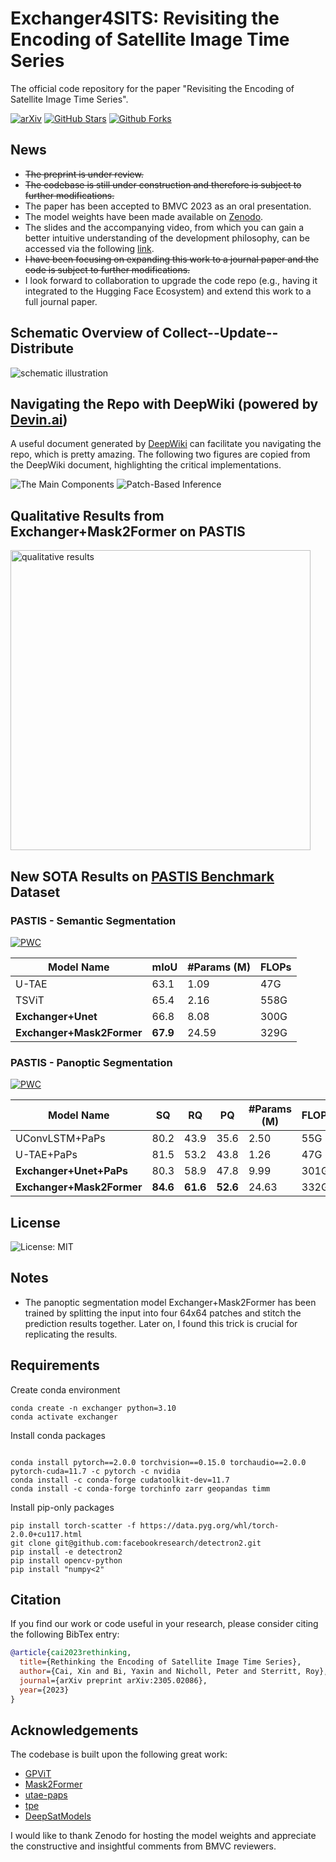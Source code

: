 # Exchanger4SITS: Revisiting the Encoding of Satellite Image Time Series
The official code repository for the paper "Revisiting the Encoding of Satellite Image Time Series".

[![arXiv](https://img.shields.io/badge/arXiv-Paper-<COLOR>.svg)](https://arxiv.org/abs/2305.02086)
[![GitHub Stars](https://img.shields.io/github/stars/TotalVariation/Exchanger4SITS?style=social)](https://github.com/TotalVariation/Exchanger4SITS)
[![Github Forks](https://img.shields.io/github/forks/TotalVariation/Exchanger4SITS?style=social)](https://github.com/TotalVariation/Exchanger4SITS)

## News 
- ~~The preprint is under review.~~
- ~~The codebase is still under construction and therefore is subject to further modifications.~~
- The paper has been accepted to BMVC 2023 as an oral presentation.
- The model weights have been made available on [Zenodo](https://zenodo.org/record/8406435).
- The slides and the accompanying video, from which you can gain a better intuitive understanding of the development philosophy, can be accessed via the following [link](https://totalvariation.github.io/publications/).
- ~~I have been focusing on expanding this work to a journal paper and the code is subject to further modifications.~~
- I look forward to collaboration to upgrade the code repo (e.g., having it integrated to the Hugging Face Ecosystem) and extend this work to a full journal paper.


## Schematic Overview of **Collect--Update--Distribute**

![schematic illustration](./figs/diagram.png)

## Navigating the Repo with DeepWiki (powered by [Devin.ai](https://devin.ai/))

A useful document generated by [DeepWiki](https://deepwiki.com/TotalVariation/Exchanger4SITS) can facilitate you navigating the repo, which is pretty amazing. The following two figures are copied from the DeepWiki document, highlighting the critical implementations.

![The Main Components](./figs/deepwiki_system.png)
![Patch-Based Inference](./figs/deepwiki_patch_inference.png)

## Qualitative Results from Exchanger+Mask2Former on PASTIS

<img src="./figs/pastis_preds.gif" alt="qualitative results" style="width:480px;height:480px;">

## New SOTA Results on [PASTIS Benchmark](https://github.com/VSainteuf/pastis-benchmark) Dataset
### PASTIS - Semantic Segmentation

[![PWC](https://img.shields.io/endpoint.svg?url=https://paperswithcode.com/badge/rethinking-the-encoding-of-satellite-image/semantic-segmentation-on-pastis)](https://paperswithcode.com/sota/semantic-segmentation-on-pastis?p=rethinking-the-encoding-of-satellite-image)

| Model Name         | mIoU | #Params (M) | FLOPs |
| ------------------ |----- |------------ | ------|
| U-TAE | 63.1 | 1.09 | 47G |
| TSViT | 65.4 | 2.16 | 558G |
| **Exchanger+Unet** | 66.8 | 8.08 | 300G |
| **Exchanger+Mask2Former** | **67.9** | 24.59 | 329G |

### PASTIS - Panoptic Segmentation

[![PWC](https://img.shields.io/endpoint.svg?url=https://paperswithcode.com/badge/rethinking-the-encoding-of-satellite-image/panoptic-segmentation-on-pastis)](https://paperswithcode.com/sota/panoptic-segmentation-on-pastis?p=rethinking-the-encoding-of-satellite-image)

| Model Name         | SQ | RQ | PQ | #Params (M) | FLOPs |
| ------------------ |----|----|----|-------------|-------|
| UConvLSTM+PaPs  | 80.2 | 43.9 | 35.6 | 2.50 | 55G |
| U-TAE+PaPs | 81.5 | 53.2 | 43.8 | 1.26 | 47G |
| **Exchanger+Unet+PaPs** | 80.3 | 58.9 | 47.8 | 9.99 | 301G |
| **Exchanger+Mask2Former** | **84.6** | **61.6** | **52.6** | 24.63 | 332G |

## License

![License: MIT](https://img.shields.io/github/license/TotalVariation/Exchanger4SITS)

## Notes
- The panoptic segmentation model Exchanger+Mask2Former has been trained by splitting the input into four 64x64 patches and stitch
the prediction results together. Later on, I found this trick is crucial for replicating the results.

## Requirements

Create conda environment

```shell
conda create -n exchanger python=3.10
conda activate exchanger
```

Install conda packages

```shell

conda install pytorch==2.0.0 torchvision==0.15.0 torchaudio==2.0.0 pytorch-cuda=11.7 -c pytorch -c nvidia
conda install -c conda-forge cudatoolkit-dev=11.7
conda install -c conda-forge torchinfo zarr geopandas timm
```

Install pip-only packages

```shell
pip install torch-scatter -f https://data.pyg.org/whl/torch-2.0.0+cu117.html
git clone git@github.com:facebookresearch/detectron2.git
pip install -e detectron2
pip install opencv-python
pip install "numpy<2"
```

## Citation

If you find our work or code useful in your research, please consider citing the following BibTex entry:

```BibTex
@article{cai2023rethinking,
  title={Rethinking the Encoding of Satellite Image Time Series},
  author={Cai, Xin and Bi, Yaxin and Nicholl, Peter and Sterritt, Roy},
  journal={arXiv preprint arXiv:2305.02086},
  year={2023}
}
```

## Acknowledgements

The codebase is built upon the following great work:

- [GPViT](https://github.com/ChenhongyiYang/GPViT)
- [Mask2Former](https://github.com/facebookresearch/Mask2Former)
- [utae-paps](https://github.com/VSainteuf/utae-paps)
- [tpe](https://github.com/jnyborg/tpe)
- [DeepSatModels](https://github.com/michaeltrs/DeepSatModels)

I would like to thank Zenodo for hosting the model weights and appreciate the constructive and insightful comments from BMVC reviewers.

